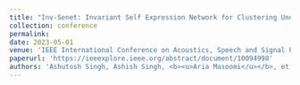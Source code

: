 ```yaml
---
title: "Inv-Senet: Invariant Self Expression Network for Clustering Under Biased Data"
collection: conference
permalink: 
date: 2023-05-01
venue: 'IEEE International Conference on Acoustics, Speech and Signal Processing (ICASSP)'
paperurl: 'https://ieeexplore.ieee.org/abstract/document/10094998'
authors: 'Ashutosh Singh, Ashish Singh, <b><u>Aria Masoomi</u></b>, et al'
---
```

